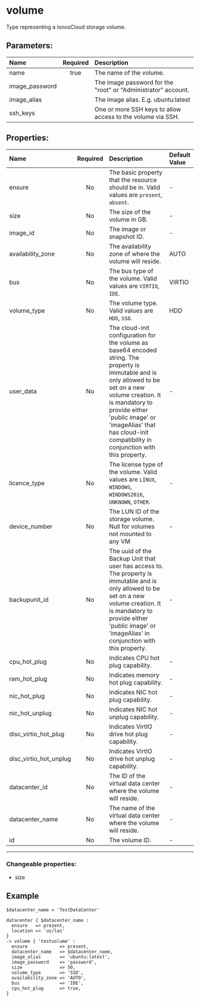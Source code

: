 # volume

Type representing a IonosCloud storage volume.

## Parameters:

| Name | Required | Description |
| :--- | :-: | :--- |
| name | true | The name of the volume.   |
| image_password |  | The image password for the "root" or "Administrator" account.   |
| image_alias |  | The image alias. E.g. ubuntu:latest   |
| ssh_keys |  | One or more SSH keys to allow access to the volume via SSH.   |

## Properties:

| Name | Required | Description | Default Value |
| :--- | :-: | :--- | :--- |
| ensure | No | The basic property that the resource should be in.  Valid values are `present`, `absent`.  | - |
| size | No | The size of the volume in GB.   | - |
| image_id | No | The image or snapshot ID.   | - |
| availability_zone | No | The availability zone of where the volume will reside.   | AUTO |
| bus | No | The bus type of the volume.  Valid values are `VIRTIO`, `IDE`.  | VIRTIO |
| volume_type | No | The volume type.  Valid values are `HDD`, `SSD`.  | HDD |
| user_data | No | The cloud-init configuration for the volume as base64 encoded string. The property is immutable and is only allowed to be set on a new volume creation. It is mandatory to provide either 'public image' or 'imageAlias' that has cloud-init compatibility in conjunction with this property.   | - |
| licence_type | No | The license type of the volume.  Valid values are `LINUX`, `WINDOWS`, `WINDOWS2016`, `UNKNOWN`, `OTHER`.  | - |
| device_number | No | The LUN ID of the storage volume. Null for volumes not mounted to any VM   | - |
| backupunit_id | No | The uuid of the Backup Unit that user has access to. The property is immutable and is only allowed to be set on a new volume creation. It is mandatory to provide either 'public image' or 'imageAlias' in conjunction with this property.   | - |
| cpu_hot_plug | No | Indicates CPU hot plug capability.   | - |
| ram_hot_plug | No | Indicates memory hot plug capability.   | - |
| nic_hot_plug | No | Indicates NIC hot plug capability.   | - |
| nic_hot_unplug | No | Indicates NIC hot unplug capability.   | - |
| disc_virtio_hot_plug | No | Indicates VirtIO drive hot plug capability.   | - |
| disc_virtio_hot_unplug | No | Indicates VirtIO drive hot unplug capability.   | - |
| datacenter_id | No | The ID of the virtual data center where the volume will reside.   | - |
| datacenter_name | No | The name of the virtual data center where the volume will reside.   | - |
| id | No | The volume ID.   | - |
***


### Changeable properties:

* size


## Example

```text
$datacenter_name = 'TestDataCenter'

datacenter { $datacenter_name :
  ensure   => present,
  location => 'us/las'
}
-> volume { 'testvolume' :
  ensure            => present,
  datacenter_name   => $datacenter_name,
  image_alias       => 'ubuntu:latest',
  image_password    => 'password',
  size              => 50,
  volume_type       => 'SSD',
  availability_zone => 'AUTO',
  bus               => 'IDE',
  cpu_hot_plug      => true,
}

```
